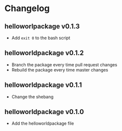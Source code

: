 # Changelog

## helloworlpackage v0.1.3
 * Add `exit 0` to the bash script

## helloworldpackage v0.1.2
 * Branch the package every time pull request changes
 * Rebuild the package every time master changes

## helloworldpackage v0.1.1
 * Change the shebang

## helloworldpackage v0.1.0
 * Add the helloworldpackage file
